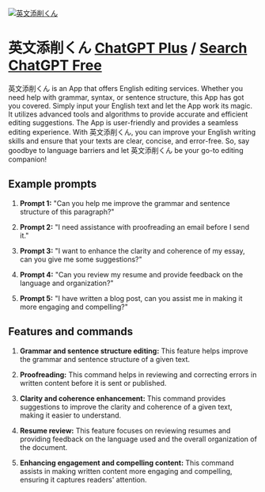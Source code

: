 
[![英文添削くん](https://files.oaiusercontent.com/file-pEcfvu16d6YMPqzIoestZyw1?se=2123-10-19T01%3A16%3A05Z&sp=r&sv=2021-08-06&sr=b&rscc=max-age%3D31536000%2C%20immutable&rscd=attachment%3B%20filename%3D%25E8%258B%25B1%25E6%2596%2587%25E6%25B7%25BB%25E5%2589%258A%25E3%2581%258F%25E3%2582%2593.png&sig=l9VaUWUMxWIjRyGl0yNcIuHHKimg4RClHs50ESuRuU8%3D)](https://chat.openai.com/g/g-6haUFXfzO-ying-wen-tian-xue-kun)

# 英文添削くん [ChatGPT Plus](https://chat.openai.com/g/g-6haUFXfzO-ying-wen-tian-xue-kun) / [Search ChatGPT Free](https://gptcall.net/index.html#/?search=%E8%8B%B1%E6%96%87%E6%B7%BB%E5%89%8A%E3%81%8F%E3%82%93)

英文添削くん is an App that offers English editing services. Whether you need help with grammar, syntax, or sentence structure, this App has got you covered. Simply input your English text and let the App work its magic. It utilizes advanced tools and algorithms to provide accurate and efficient editing suggestions. The App is user-friendly and provides a seamless editing experience. With 英文添削くん, you can improve your English writing skills and ensure that your texts are clear, concise, and error-free. So, say goodbye to language barriers and let 英文添削くん be your go-to editing companion!

## Example prompts

1. **Prompt 1:** "Can you help me improve the grammar and sentence structure of this paragraph?"

2. **Prompt 2:** "I need assistance with proofreading an email before I send it."

3. **Prompt 3:** "I want to enhance the clarity and coherence of my essay, can you give me some suggestions?"

4. **Prompt 4:** "Can you review my resume and provide feedback on the language and organization?"

5. **Prompt 5:** "I have written a blog post, can you assist me in making it more engaging and compelling?"

## Features and commands

1. **Grammar and sentence structure editing:** This feature helps improve the grammar and sentence structure of a given text.

2. **Proofreading:** This command helps in reviewing and correcting errors in written content before it is sent or published.

3. **Clarity and coherence enhancement:** This command provides suggestions to improve the clarity and coherence of a given text, making it easier to understand.

4. **Resume review:** This feature focuses on reviewing resumes and providing feedback on the language used and the overall organization of the document.

5. **Enhancing engagement and compelling content:** This command assists in making written content more engaging and compelling, ensuring it captures readers' attention.


